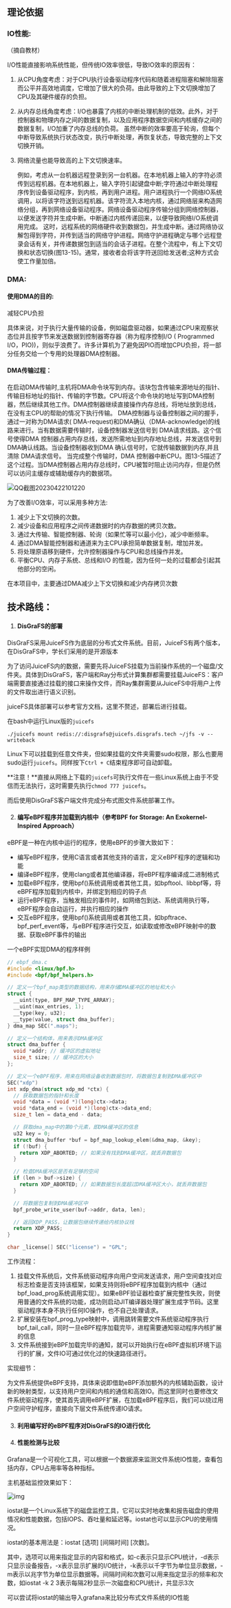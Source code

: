 

## 理论依据

### IO性能:

（摘自教材）

I/O性能直接影响系统性能，但传统IO效率很低，导致IO效率的原因有：

1. 从CPU角度考虑：对于CPU执行设备驱动程序代码和随着进程阻塞和解除阻塞而公平并高效地调度，它增加了很大的负荷。由此导致的上下文切换增加了CPU及其硬件缓存的负担。

2. 从内存总线角度考虑：I/O也暴露了内核的中断处理机制的低效。此外，对于控制器和物理内存之间的数据复制，以及应用程序数据空间和内核缓存之间的数据复制，I/O加重了内存总线的负荷。
   虽然中断的效率要高于轮询，但每个中断导致系统执行状态改变，执行中断处理，再恢复状态，导致完整的上下文切换开销。

3. 网络流量也能导致高的上下文切换速率。

   例如，考虑从一台机器远程登录到另一台机器。在本地机器上输入的字符必须传到远程机器。在本地机器上，输入字符引起键盘中断;字符通过中断处理程序传到设备驱动程序，到内核，再到用户进程。用户进程执行一个网络IO系统调用，以将该字符送到远程机器。该字符流入本地内核，通过网络层来构造网络分组，再到网络设备驱动程序。网络设备驱动程序传输分组到网络控制器，以便发送字符并生成中断。中断通过内核传递回来，以便导致网络I/O系统调用完成。
   这时，远程系统的网络硬件收到数据包，并生成中断。通过网络协议解包得到字符，并传到适当的网络守护进程。网络守护进程确定与哪个远程登录会话有关，并传递数据包到适当的会话子进程。在整个流程中，有上下文切换和状态切换(图13-15)。通常，接收者会将该字符送回给发送者;这种方式会使工作量加倍。



### DMA:

#### 使用DMA的目的: 

减轻CPU负担

具体来说，对于执行大量传输的设备，例如磁盘驱动器，如果通过CPU来观察状态位并且按字节来发送数据到控制器寄存器（称为程序控制I/O ( Programmed I/O，PIO))，则似乎浪费了。许多计算机为了避免因PIO而增加CPU负担，将一部分任务交给一个专用的处理器DMA控制器。

#### DMA传输过程：

在启动DMA传输时,主机将DMA命令块写到内存。该块包含传输来源地址的指针、传输目标地址的指针、传输的字节数。CPU将这个命令块的地址写到DMA控制器，然后继续其他工作。DMA控制器继续直接操作内存总线，将地址放到总线，在没有主CPU的帮助的情况下执行传输。
DMA控制器与设备控制器之间的握手，通过一对称为DMA请求( DMA-request)和DMA确认（DMA-acknowledge)的线路来进行。当有数据需要传输时，设备控制器发送信号到 DMA请求线路。这个信号使得DMA 控制器占用内存总线，发送所需地址到内存地址总线，并发送信号到DMA确认线路。当设备控制器收到DMA 确认信号时，它就传输数据到内存,并且清除 DMA请求信号。
当完成整个传输时，DMA 控制器中断CPU。图13-5描述了这个过程。当DMA控制器占用内存总线时，CPU被暂时阻止访问内存，但是仍然可以访问主缓存或辅助缓存内的数据项。

![QQ截图20230422101220](./feasibility.assets/QQ截图20230422101220.png)

为了改善I/O效率，可以采用多种方法:

1. 减少上下文切换的次数。
2. 减少设备和应用程序之间传递数据时的内存数据的拷贝次数。
3. 通过大传输、智能控制器、轮询（如果忙等可以最小化)，减少中断频率。
4. 通过DMA智能控制器和通道来为主CPU承担简单数据复制，增加并发。
5. 将处理原语移到硬件，允许控制器操作与CPU和总线操作并发。
6. 平衡CPU、内存子系统、总线和I/O 的性能，因为任何一处的过载都会引起其他部分的空闲。

在本项目中，主要通过DMA减少上下文切换和减少内存拷贝次数



## 技术路线：

1. #### DisGraFS的部署

DisGraFS采用JuiceFS作为底层的分布式文件系统。目前，JuiceFS有两个版本，在DisGraFS中，学长们采用的是开源版本

为了访问JuiceFS内的数据，需要先将JuiceFS挂载为当前操作系统的一个磁盘/文件夹。具体到DisGraFS，客户端和Ray分布式计算集群都需要挂载JuiceFS：客户端需要直接通过挂载的接口来操作文件，而Ray集群需要从JuiceFS中将用户上传的文件取出进行语义识别。

juiceFS具体部署可以参考官方文档，这里不赘述，部署后进行挂载。

在bash中运行Linux版的`juicefs`

```
./juicefs mount redis://:disgrafs@juicefs.disgrafs.tech ~/jfs -v --writeback
```

Linux下可以挂载到任意文件夹，但如果挂载的文件夹需要sudo权限，那么也要用sudo运行`juicefs`。同样按下`Ctrl + C`结束程序即可自动卸载。

**注意！**直接从网络上下载的`juicefs`可执行文件在一些Linux系统上由于不受信而无法执行，这时需要先执行`chmod 777 juicefs`。

而后使用DisGraFS客户端文件完成分布式图文件系统部署工作。

2. #### 编写eBPF程序并加载到内核中（参考BPF for Storage: An Exokernel-Inspired Approach）

eBPF是一种在内核中运行的程序，使用eBPF的步骤大致如下：

- 编写eBPF程序，使用C语言或者其他支持的语言，定义eBPF程序的逻辑和功能
- 编译eBPF程序，使用clang或者其他编译器，将eBPF程序编译成二进制格式
- 加载eBPF程序，使用bpf()系统调用或者其他工具，如bpftool、libbpf等，将eBPF程序加载到内核中，并绑定到相应的钩子点
- 运行eBPF程序，当触发相应的事件时，如网络包到达、系统调用执行等，eBPF程序会自动运行，并执行相应的操作
- 交互eBPF程序，使用bpf()系统调用或者其他工具，如bpftrace、bpf_perf_event等，与eBPF程序进行交互，如读取或修改eBPF映射中的数据、获取eBPF事件的输出

一个eBPF实现DMA的程序样例

```c
// ebpf_dma.c
#include <linux/bpf.h>
#include <bpf/bpf_helpers.h>

// 定义一个bpf_map类型的数据结构，用来存储DMA缓冲区的地址和大小
struct {
  __uint(type, BPF_MAP_TYPE_ARRAY);
  __uint(max_entries, 1);
  __type(key, u32);
  __type(value, struct dma_buffer);
} dma_map SEC(".maps");

// 定义一个结构体，用来表示DMA缓冲区
struct dma_buffer {
  void *addr; // 缓冲区的虚拟地址
  size_t size; // 缓冲区的大小
};

// 定义一个eBPF程序，用来在网络设备收到数据包时，将数据包复制到DMA缓冲区中
SEC("xdp")
int xdp_dma(struct xdp_md *ctx) {
  // 获取数据包的指针和长度
  void *data = (void *)(long)ctx->data;
  void *data_end = (void *)(long)ctx->data_end;
  size_t len = data_end - data;

  // 获取dma_map中的第0个元素，即DMA缓冲区的信息
  u32 key = 0;
  struct dma_buffer *buf = bpf_map_lookup_elem(&dma_map, &key);
  if (!buf) {
    return XDP_ABORTED; // 如果没有找到DMA缓冲区，就丢弃数据包
  }

  // 检查DMA缓冲区是否有足够的空间
  if (len > buf->size) {
    return XDP_ABORTED; // 如果数据包长度超过DMA缓冲区大小，就丢弃数据包
  }

  // 将数据包复制到DMA缓冲区中
  bpf_probe_write_user(buf->addr, data, len);

  // 返回XDP_PASS，让数据包继续传递给内核协议栈
  return XDP_PASS;
}

char _license[] SEC("license") = "GPL";
```

工作流程：

1. 挂载文件系统后，文件系统驱动程序向用户空间发送请求，用户空间查找对应标志检查是否支持该框架，如果支持则将eBPF程序加载到内核中（通过bpf_load_prog系统调用实现）。如果eBPF验证器检查扩展完整性失败，则使用普通的文件系统的功能，成功则启动JIT编译器处理扩展生成字节码。这里驱动程序本身不执行任何IO操作，也不自己处理请求。
2. 扩展安装在bpf_prog_type映射中，调用跳转需要文件系统驱动程序执行bpf_tail_call，同时一旦eBPF程序加载完毕，进程需要通知驱动程序内核扩展的信息
3. 文件系统接到eBPF加载完毕的通知，就可以开始执行在eBPF虚拟机环境下运行的扩展，文件IO可通过优化过的快速路径进行。



实现细节：

为文件系统提供eBPF支持，具体来说即借助eBPF添加额外的内核辅助函数，设计新的映射类型，以支持用户空间和内核的通信和高效IO。而这里同时也要修改文件系统驱动程序，使其首先调用eBPF扩展，在加载eBPF程序后，我们可以绕过用户空间守护程序，直接向下层文件系统传递IO请求。

3. #### 利用编写好的eBPF程序对DisGraFS的IO进行优化

4. #### 性能检测与比较

Grafana是一个可视化工具，可以根据一个数据源来监测文件系统IO性能，查看包括内存，CPU占用率等各种指标。

主机基础监控效果如下：

![img](./feasibility.assets/1884556-20210524180349591-1771400630.png)

iostat是一个Linux系统下的磁盘监控工具，它可以实时地收集和报告磁盘的使用情况和性能数据，包括IOPS、吞吐量和延迟等。iostat也可以显示CPU的使用情况。

iostat的基本用法是：iostat [选项\] [间隔时间] [次数]。

其中，选项可以用来指定显示的内容和格式，如-c表示只显示CPU统计，-d表示只显示设备报告，-x表示显示扩展的I/O统计，-k表示以千字节为单位显示数据，-m表示以兆字节为单位显示数据等。间隔时间和次数可以用来指定显示的频率和次数，如iostat -k 2 3表示每隔2秒显示一次磁盘和CPU统计，共显示3次

可以尝试将iostat的输出导入grafana来比较分布式文件系统的IO性能